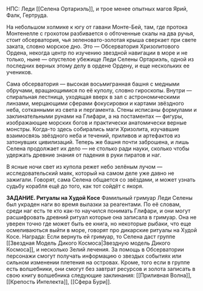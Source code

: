 НПС: Леди [[Селена Ортариэль]], и трое менее опытных магов Ярий, Фалк, Гертруда.

На небольшом холмике к югу от гавани Монте-Бей, там, где протока Монтенелле с грохотом разбивается о обточенные скалы на два ручья, стоит обсерватория, чья зеленовато-золотая крыша сверкает при свете заката, словно морское дно. Это — Обсерватория Хризолитового Ордена, некогда центр по изучению звездной навигации в море и не только, ныне — опустелое убежище Леди Селены Ортариэль, одной из последних верных этому делу в ордене Ордену, и еще нескольких ее учеников. 

Сама обсерватория — высокая восьмигранная башня с медными обручами, вращающимися по её куполу, словно гироскопы. Внутри — спиральная лестница, уходящая вверх в зал с астрономическими линзами, мерцающими сферами фокусировки и картами звёздного неба, сотканными из света и пергамента. Стены исписаны формулами и заклинательными рунами на Глифари, а на постаментах — фигуры, изображающие морских богов и практически анатомически верные монстры. Когда-то здесь собирались маги Хризолита, изучавшие взаимосвязь звёздного неба и течений, приливов и артефактов из затонувших цивилизаций. Теперь же башня почти заброшена, и лишь Селена продолжает их дело — не столько ради науки, сколько чтобы удержать древние знания от падения в руки пиратов и наг. 

В ясные ночи свет из купола режет небо зелёным лучом — исследовательский маяк, который на самом деле уже давно не зажигали. Говорят, сама Селена общается со звёздами, и может узнать судьбу корабля ещё до того, как тот сойдёт с якоря.

**ЗАДАНИЕ. Ритуалы на Худой Косе** Фамильный гримуар Леди Селены был украден наги во время вылазки за реагентами. По её словам, среди наг есть те кто как-то научился понимать Глифари, и они могут расшифровать древний ритуал которые она записала в гримуар. Она не уверен точно где может быть ее книга, но некоторые рыбаки, что еще осмеливаються выйти в море, говорят про дикарские ритуалы на Худой Косе.
Награда:  Если вернуть ей гримуар, то Селена даст группе [[Звездная Модель Дикого Космоса|Звездную модель Дикого Космоса]], и несколько Зелий лечения. За помощь в Обсерватории персонажи смогут получать информацию о звездых событиях или сильном изменении плетения на островах. Кроме, того если в группе есть волшебники, они смогут без завтрат ресурсов и золота записать в свою книгу волшебника следующие заклинания: [[Приливная Волна]], [[Крепость Интелекта]], [[Сфера Бури]].
